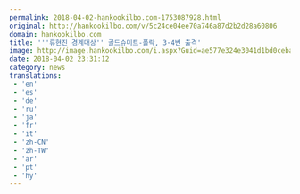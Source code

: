 ```yaml
---
permalink: 2018-04-02-hankookilbo.com-1753087928.html
original: http://hankookilbo.com/v/5c24ce04ee70a746a87d2b2d28a60806
domain: hankookilbo.com
title: '''류현진 경계대상'' 골드슈미트-폴락, 3·4번 출격'
image: http://image.hankookilbo.com/i.aspx?Guid=ae577e324e3041d1bd0ceba2f413d1db&Month=HKSports&size=980
date: 2018-04-02 23:31:12
category: news
translations: 
 - 'en'
 - 'es'
 - 'de'
 - 'ru'
 - 'ja'
 - 'fr'
 - 'it'
 - 'zh-CN'
 - 'zh-TW'
 - 'ar'
 - 'pt'
 - 'hy'
---
```


